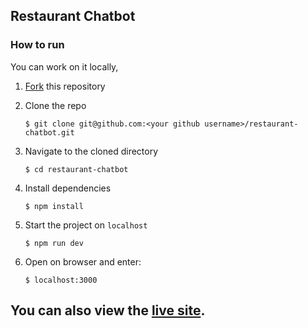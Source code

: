 ## Restaurant Chatbot

### How to run 

<p id="steps"></p>

You can work on it locally,

1. [Fork](https://github.com/lambeboluwatife/restaurant-chatbot) this repository
2. Clone the repo

   ```console
   $ git clone git@github.com:<your github username>/restaurant-chatbot.git
   ```

3. Navigate to the cloned directory

   ```console
   $ cd restaurant-chatbot
   ```

4. Install dependencies

   ```console
   $ npm install
   ```

5. Start the project on `localhost`

   ```console
   $ npm run dev
   ```
   
6. Open on browser and enter:

   ```console
   $ localhost:3000
   ```

You can also view the [live site](https://restaurant-chatbot-8e71.onrender.com/).
---
